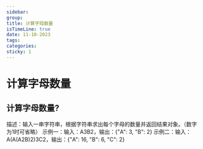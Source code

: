 ```yaml
---
sidebar:
group:
title: 计算字母数量
isTimeLine: true
date: 11-10-2023
tags:
categories:
sticky: 1
---
```

# 计算字母数量

## 计算字母数量?
描述：输入一串字符串，根据字符串求出每个字母的数量并返回结果对象。（数字为1时可省略）
示例一：输入：A3B2，输出：{"A": 3, "B": 2}
示例二：输入：A(A(A2B)2)3C2，输出：{"A": 16, "B": 6, "C": 2}
















